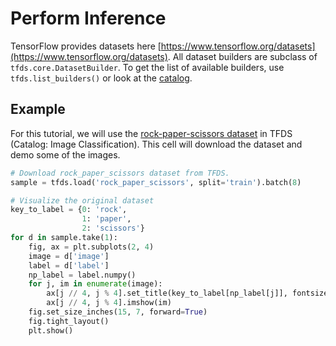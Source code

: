 # Perform Inference

TensorFlow provides datasets here [https://www.tensorflow.org/datasets](https://www.tensorflow.org/datasets). All dataset builders are subclass of `tfds.core.DatasetBuilder`. To get the list of available builders, use `tfds.list_builders()` or look at the [catalog](https://www.tensorflow.org/datasets/catalog/overview).

## Example

For this tutorial, we will use the [rock-paper-scissors dataset](https://www.tensorflow.org/datasets/catalog/rock_paper_scissors) in TFDS (Catalog: Image Classification). This cell will download the dataset and demo some of the images.

```python
# Download rock_paper_scissors dataset from TFDS. 
sample = tfds.load('rock_paper_scissors', split='train').batch(8)

# Visualize the original dataset
key_to_label = {0: 'rock',
                1: 'paper',
                2: 'scissors'}
for d in sample.take(1):
    fig, ax = plt.subplots(2, 4)
    image = d['image']
    label = d['label']
    np_label = label.numpy()
    for j, im in enumerate(image):
        ax[j // 4, j % 4].set_title(key_to_label[np_label[j]], fontsize = 20)
        ax[j // 4, j % 4].imshow(im)
    fig.set_size_inches(15, 7, forward=True)
    fig.tight_layout()
    plt.show()
```